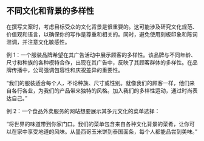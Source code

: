 ## 不同文化和背景的多样性

在撰写文案时，考虑目标受众的文化背景是很重要的。这可能涉及研究文化规范、价值观和语言，以确保你的写作是尊重和相关的。同时，避免使用刻板印象和陈词滥调，并注意文化敏感性。

例 1：一个服装品牌希望在其广告活动中展示顾客的多样性。该品牌与不同年龄、尺寸和种族的各种模特合作，出现在其广告中，反映了其顾客群体的多样性。在品牌传播中，公司强调包容性和庆祝差异的重要性。

“我们的服装适合每个人，不论种族、尺寸或性别。就像我们的顾客一样，他们来自各行各业，为我们的产品带来独特的风格。加入我们的多样性运动，通过时尚表达自己。”

例 2：一个食品外卖服务的网站想要展示其多元文化的菜单选择：

“将世界的味道带到你家门口。我们的菜单包含来自各种文化背景的菜肴，让你可以在家中享受地道的风味。从墨西哥玉米饼到泰国面条，每个人都能品尝到美味。”

